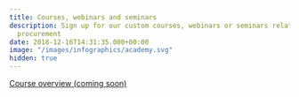 ```yaml
---
title: Courses, webinars and seminars
description: Sign up for our custom courses, webinars or seminars related to strategic
  procurement
date: 2018-12-16T14:31:35.000+00:00
image: "/images/infographics/academy.svg"
hidden: true
---
```

<a href="#" class="btn btn-primary green btn-lg">Course overview (coming soon)</a>